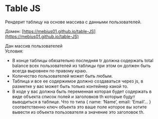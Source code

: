 # Table JS

Рендерит таблицу на основе массива с данными пользователей.

Домен: [https://mebius01.github.io/table-JS](https://mebius01.github.io/table-JS)

Дан массив пользователей  
Условия:

- В конце таблицы обязательно последняя tr должна содержать total balance всех пользователей из таблицы при этом он должен быть всегда выровнен по правому краю.
- Количество пользователей может быть любым.
- Таблица и все ее содержимое должно создаваться через js, в разметке у вас может быть только контейнер какой то.
- В коде у вас должна быть переменная которая будет содержать в виде объекта список полей и заголовков th которые будут выводиться в таблице. Что то типа { name: ‘Name’, email: ‘Email’... } соответственно ключ объекта это ваше поле которое вы хотите вывести из объекта пользователя а значение это заголовок th.

